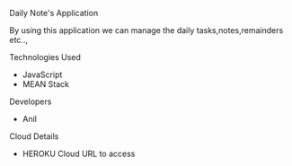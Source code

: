 Daily Note's Application

By using this application we can manage the daily tasks,notes,remainders etc..,

Technologies Used
<ul>
    <li>JavaScript</li>
    <li>MEAN Stack</li>
</ul>

Developers
 <ul>
    <li>Anil</li>
 </ul>

 Cloud Details
 <ul>
    <li>HEROKU Cloud URL to access</li>
 </ul>